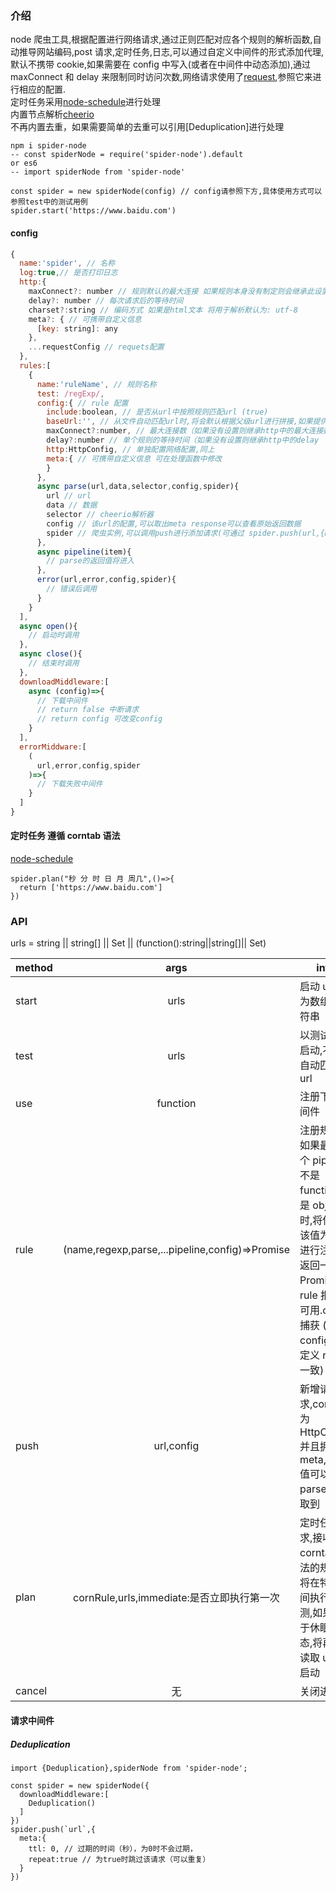 ### 介绍
node 爬虫工具,根据配置进行网络请求,通过正则匹配对应各个规则的解析函数,自动推导网站编码,post 请求,定时任务,日志,可以通过自定义中间件的形式添加代理,默认不携带 cookie,如果需要在 config 中写入(或者在中间件中动态添加),通过 maxConnect 和 delay 来限制同时访问次数,网络请求使用了[request](https://github.com/request/request),参照它来进行相应的配置.  
定时任务采用[node-schedule](https://github.com/node-schedule/node-schedule)进行处理  
内置节点解析[cheerio](https://github.com/cheeriojs/cheerio)  
不再内置去重，如果需要简单的去重可以引用[Deduplication]进行处理
```
npm i spider-node
-- const spiderNode = require('spider-node').default
or es6
-- import spiderNode from 'spider-node'

const spider = new spiderNode(config) // config请参照下方,具体使用方式可以参照test中的测试用例
spider.start('https://www.baidu.com')
```

#### config

```js
{
  name:'spider', // 名称
  log:true,// 是否打印日志
  http:{
    maxConnect?: number // 规则默认的最大连接 如果规则本身没有制定则会继承此设置(如果为1,则会等待上一个任务结束后再次发送任务)
    delay?: number // 每次请求后的等待时间
    charset?:string // 编码方式 如果是html文本 将用于解析默认为: utf-8
    meta?: { // 可携带自定义信息
      [key: string]: any
    },
    ...requestConfig // requets配置
  },
  rules:[
    {
      name:'ruleName', // 规则名称
      test: /regExp/,
      config:{ // rule 配置
        include:boolean, // 是否从url中按照规则匹配url (true)
        baseUrl:'', // 从文件自动匹配url时,将会默认根据父级url进行拼接,如果提供此值,将使用它进行解析url
        maxConnect?:number, // 最大连接数（如果没有设置则继承http中的最大连接数
        delay?:number // 单个规则的等待时间（如果没有设置则继承http中的delay
        http:HttpConfig, // 单独配置网络配置,同上
        meta:{ // 可携带自定义信息 可在处理函数中修改
        }
      },
      async parse(url,data,selector,config,spider){
        url // url
        data // 数据
        selector // cheerio解析器
        config // 该url的配置,可以取出meta response可以查看原始返回数据
        spider // 爬虫实例,可以调用push进行添加请求(可通过 spider.push(url,{meta:{}}))的方式传递信息
      },
      async pipeline(item){
        // parse的返回值将进入
      },
      error(url,error,config,spider){
        // 错误后调用
      }
    }
  ],
  async open(){
    // 启动时调用
  },
  async close(){
    // 结束时调用
  },
  downloadMiddleware:[
    async (config)=>{
      // 下载中间件
      // return false 中断请求
      // return config 可改变config
    }
  ],
  errorMiddware:[
    (
      url,error,config,spider
    )=>{
      // 下载失败中间件
    }
  ]
}
```

#### 定时任务 遵循 corntab 语法  
[node-schedule](https://github.com/node-schedule/node-schedule)
```
spider.plan("秒 分 时 日 月 周几",()=>{
  return ['https://www.baidu.com']
})
```

### API

urls = string || string[] || Set<string> || (function():string||string[]|| Set<string>)

| method |                      args                       | info                                                                                                                                                             |
| ------ | :---------------------------------------------: | ---------------------------------------------------------------------------------------------------------------------------------------------------------------- |
| start  |                      urls                       | 启动 url,可为数组或字符串                                                                                                                                        |
| test   |                      urls                       | 以测试规则启动,不会自动匹配 url                                                                                                                                  |
| use    |                    function                     | 注册下载中间件                                                                                                                                                   |
| rule   | (name,regexp,parse,...pipeline,config)=>Promise | 注册规则,如果最后一个 pipeline 不是 function 而是 object 时,将使用该值为配置进行注册,返回一个 Promise,当 rule 报错时可用.catch 捕获 (与 config 中定义 rule 一致) |
| push   |                   url,config                    | 新增请求,config 为 HttpConfig 并且拥有 meta,meta 值可以在 parse 中获取到                                                                                         |
| plan   |   cornRule,urls,immediate:是否立即执行第一次    | 定时任务请求,接收 corntab 语法的规则,将在特定时间执行检测,如果处于休眠状态,将再次读取 urls 启动                                                                  |
| cancel |                       无                        | 关闭进程                                                                                                                                                         |


#### 请求中间件

##### Deduplication 
```
import {Deduplication},spiderNode from 'spider-node';

const spider = new spiderNode({
  downloadMiddleware:[
    Deduplication()
  ]
})
spider.push(`url`,{
  meta:{
    ttl: 0, // 过期的时间（秒），为0时不会过期，
    repeat:true // 为true时跳过该请求（可以重复）
  }
})
```